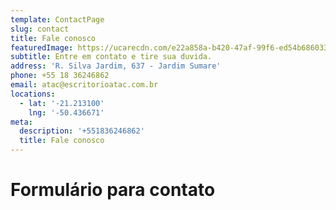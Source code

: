 ```yaml
---
template: ContactPage
slug: contact
title: Fale conosco
featuredImage: https://ucarecdn.com/e22a858a-b420-47af-99f6-ed54b6860333/
subtitle: Entre em contato e tire sua duvida.
address: 'R. Silva Jardim, 637 - Jardim Sumare'
phone: +55 18 36246862
email: atac@escritorioatac.com.br
locations:
  - lat: '-21.213100'
    lng: '-50.436671'
meta:
  description: '+551836246862'
  title: Fale conosco
---
```


# Formulário para contato
